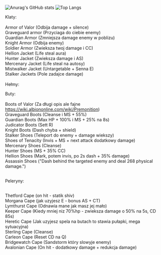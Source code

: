 ![Anurag's GitHub stats](https://github-readme-stats.vercel.app/api?username=Kowaak&show_icons=true&theme=dracula)
![Top Langs](https://github-readme-stats.vercel.app/api/top-langs/?username=Kowaak&layout=pie&theme=dracula)

Klaty:<br>
<br>
Armor of Valor (Odbija damage + silence)<br>
Graveguard armor (Przyciaga do ciebie enemy)<br>
Guardian Armor (Zmniejsza damage enemy w poblizu)<br>
Knight Armor (Odbija enemy)<br>
Soldier Armor (Zwieksza twoj damage i CC)<br>
Hellion Jacket (Life steal aura)<br>
Hunter Jacket (Zwieksza damage i AS)<br>
Mercenary Jacket (Life steal na autosy)<br>
Mistwalker Jacket (Untargetable + Senna E)<br>
Stalker Jackets (Pole zadajce damage) <br>
<br>
Hełmy:<br>



Buty:<br>
<br>
Boots of Valor (Za długi opis ale fajne https://wiki.albiononline.com/wiki/Premonition)<br>
Graveguard Boots (Cleanse i MS + 55%)<br>
Guardian Boots (Max HP + 100% i MS + 25% na 8s)<br>
Judicator Boots (Sett R)<br>
Knight Boots (Dash chyba + shield)<br>
Stalker Shoes (Teleport do enemy + damage wiekszy)<br>
Shoes of Tenacity (Invis + MS + next attack dodatkowy damage)<br>
Mercenary Shoes (Cleanse)<br>
Hunter Shoes (MS + 35% CC)<br>
Hellion Shoes (Mark, potem invis, po 2s dash + 35% damage)<br>
Assassin Shoes ("Dash behind the targeted enemy and deal 268 physical damage.")<br><br>

Peleryny:<br><br>

Thetford Cape (on hit - statik shiv)<br>
Morgana Cape (jak uzyjesz E - bonus AS + CT)<br>
Lymthurst Cape (Odnawia mane jak masz jej mało)<br>
Keeper Cape (Kiedy mniej niz 70%hp - zwieksza damage o 50% na 5s, CD 85s)<br>
Heretic Cape (Jak uzyjesz spela na butach to stawia pułapki, mega sytuacyjna)<br>
Sterling Cape (Cleanse)<br>
Carleon Cape (Reset CD na Q)<br>
Bridgewatch Cape (Sandstorm który slowyje enemy)<br>
Avalonian Cape (On hit - dodatkowy damage + redukcja damage)<br>

<!--
**Kowaak/Kowaak** is a ✨ _special_ ✨ repository because its `README.md` (this file) appears on your GitHub profile.
Here are some ideas to get you started:
- 🔭 I’m currently working on ...
- 🌱 I’m currently learning ...
- 👯 I’m looking to collaborate on ...
- 🤔 I’m looking for help with ...
- 💬 Ask me about ...
- 📫 How to reach me: ...
- 😄 Pronouns: ...
- ⚡ Fun fact: ...
-->
